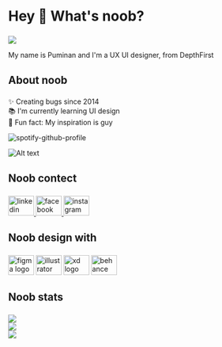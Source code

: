 <h1 align="left">Hey 👋 What's noob?</h1>

###
[![](https://visitcount.itsvg.in/api?id=dhinvhum&icon=4&color=9)](https://visitcount.itsvg.in)
<p align="left">My name is Puminan and I'm a UX UI designer, from DepthFirst</p>

###

<h2 align="left">About noob</h2>

###

<p align="left">✨ Creating bugs since 2014<br>📚 I'm currently learning UI design<br>🎲 Fun fact: My inspiration is guy</p>

![spotify-github-profile](https://spotify-github-profile.vercel.app/api/view?uid=7ejsrkou6ci2jlyvc13ghv2ue&cover_image=true&theme=default&show_offline=true)

![Alt text](https://spotify-recently-played-readme.vercel.app/api?user=7ejsrkou6ci2jlyvc13ghv2ue)

###


###

<h2 align="left">Noob contect</h2>

###

<div align="left">
  <a href="https://www.linkedin.com/in/puminan-picroh-416b371b9/" target="_blank">
    <img src="https://raw.githubusercontent.com/maurodesouza/profile-readme-generator/master/src/assets/icons/social/linkedin/default.svg" width="52" height="40" alt="linkedin logo"  />
  </a>
  <a href="https://www.facebook.com/puminan.p/" target="_blank">
    <img src="https://raw.githubusercontent.com/maurodesouza/profile-readme-generator/master/src/assets/icons/social/facebook/default.svg" width="52" height="40" alt="facebook logo"  />
  </a>
  <a href="https://www.instagram.com/puminan_/" target="_blank">
    <img src="https://raw.githubusercontent.com/maurodesouza/profile-readme-generator/master/src/assets/icons/social/instagram/default.svg" width="52" height="40" alt="instagram logo"  />
  </a>
</div>

<h2 align="left">Noob design with</h2>

###

<div align="left">
  <img src="https://cdn.jsdelivr.net/gh/devicons/devicon/icons/figma/figma-original.svg" height="40" width="52" alt="figma logo"  />
  <img src="https://cdn.jsdelivr.net/gh/devicons/devicon/icons/illustrator/illustrator-plain.svg" height="40" width="52" alt="illustrator logo"  />
  <img src="https://cdn.jsdelivr.net/gh/devicons/devicon/icons/xd/xd-plain.svg" height="40" width="52" alt="xd logo"  />
  <img src="https://cdn.jsdelivr.net/gh/devicons/devicon/icons/behance/behance-original.svg" height="40" width="52" alt="behance logo"  />
</div>

###

<h2 align="left">Noob stats</h2>

###

<div align="left">

![](https://github-readme-stats.vercel.app/api?username=dhinvhum&theme=city_light&hide_border=false&include_all_commits=true&count_private=false)<br/>
![](https://github-readme-streak-stats.herokuapp.com/?user=dhinvhum&theme=city_light&hide_border=false)<br/>
![](https://github-readme-stats.vercel.app/api/top-langs/?username=dhinvhum&theme=city_light&hide_border=false&include_all_commits=true&count_private=false&layout=compact)

